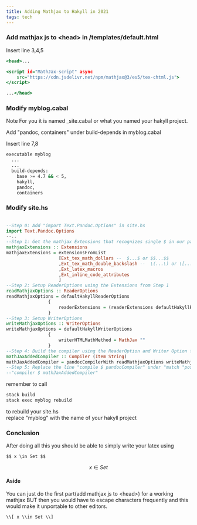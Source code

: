 ```yaml
---
title: Adding Mathjax to Hakyll in 2021
tags: tech
---
```

### Add mathjax js to \<head\> in /templates/default.html   

Insert line 3,4,5
```{.html .numberLines}
<head>...

<script id="MathJax-script" async
    src="https://cdn.jsdelivr.net/npm/mathjax@3/es5/tex-chtml.js">
</script>

...</head>

```

### Modify myblog.cabal
Note For you it is named _site.cabal or what you named your hakyll project.

Add "pandoc, containers" under build-depends in myblog.cabal  

Insert line 7,8
```{.sh .numberLines}
executable myblog
  ...
  ...
  build-depends:       
    base >= 4.7 && < 5,
    hakyll,
    pandoc,
    containers   
```

### Modify site.hs
```haskell
   
--Step 0: Add "import Text.Pandoc.Options" in site.hs
import Text.Pandoc.Options
--..
--Step 1: Get the mathjax Extensions that recognizes single $ in our pandocs
mathjaxExtensions :: Extensions
mathjaxExtensions = extensionsFromList 
                    [Ext_tex_math_dollars --  $...$ or $$...$$
                    ,Ext_tex_math_double_backslash --  \(...\) or \[...\]
                    ,Ext_latex_macros
                    ,Ext_inline_code_attributes 
                    ]
--Step 2: Setup ReaderOptions using the Extensions from Step 1
readMathjaxOptions :: ReaderOptions 
readMathjaxOptions = defaultHakyllReaderOptions
                {
                    readerExtensions = (readerExtensions defaultHakyllReaderOptions) <> mathjaxExtensions
                }
--Step 3: Setup WriterOptions
writeMathjaxOptions :: WriterOptions
writeMathjaxOptions = defaultHakyllWriterOptions 
                {
                    writerHTMLMathMethod = MathJax ""
                }
--Step 4: Build the compiler using the ReaderOption and Writer Option from Step 2, 3.
mathJaxAddedCompiler :: Compiler (Item String)
mathJaxAddedCompiler = pandocCompilerWith readMathjaxOptions writeMathjaxOptions
--Step 5: Replace the line "compile $ pandocCompiler" under "match "posts/*" $ do" with 
--"compiler $ mathJaxAddedCompiler"
```

remember to call 
```bash
stack build
stack exec myblog rebuild
```
to rebuild your site.hs  
replace "myblog" with the name of your hakyll project

### Conclusion
After doing all this you should be able to simply write your latex using  
```{.md}
$$ x \in Set $$
```
 $$ x \in Set $$


#### Aside
You can just do the first part(add mathjax js to \<head\>) for a working mathjax BUT then you would have to escape characters frequently and this would make it unportable to other editors.

```{.tex}
\\[ x \\in Set \\]
```